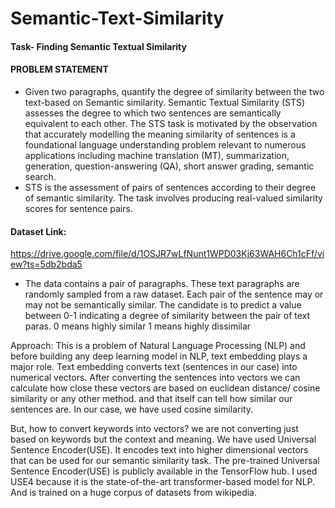# Semantic-Text-Similarity

#### Task- Finding Semantic Textual Similarity
#### PROBLEM STATEMENT
* Given two paragraphs, quantify the degree of similarity between the two text-based on Semantic
similarity. Semantic Textual Similarity (STS) assesses the degree to which two sentences are
semantically equivalent to each other. The STS task is motivated by the observation that accurately
modelling the meaning similarity of sentences is a foundational language understanding problem
relevant to numerous applications including machine translation (MT), summarization, generation,
question-answering (QA), short answer grading, semantic search.
* STS is the assessment of pairs of sentences according to their degree of semantic similarity. The task
involves producing real-valued similarity scores for sentence pairs.


#### Dataset Link:
  https://drive.google.com/file/d/1OSJR7wLfNunt1WPD03Kj63WAH6Ch1cFf/view?ts=5db2bda5
* The data contains a pair of paragraphs. These text paragraphs are randomly sampled from a raw
dataset. Each pair of the sentence may or may not be semantically similar. The candidate is to
predict a value between 0-1 indicating a degree of similarity between the pair of text paras.
0 means highly similar
1 means highly dissimilar



Approach:
This is a problem of Natural Language Processing (NLP) and before building any deep learning model in NLP, text embedding plays a major role. Text embedding converts text (sentences in our case) into numerical vectors. After converting the sentences into vectors we can calculate how close these vectors are based on euclidean distance/ cosine similarity or any other method. and that itself can tell how similar our sentences are. In our case, we have used cosine similarity.

But, how to convert keywords into vectors? we are not converting just based on keywords but the context and meaning. We have used Universal Sentence Encoder(USE). It encodes text into higher dimensional vectors that can be used for our semantic similarity task. The pre-trained Universal Sentence Encoder(USE) is publicly available in the TensorFlow hub. I used USE4 because it is the state-of-the-art transformer-based model for NLP. And is trained on a huge corpus of datasets from wikipedia.